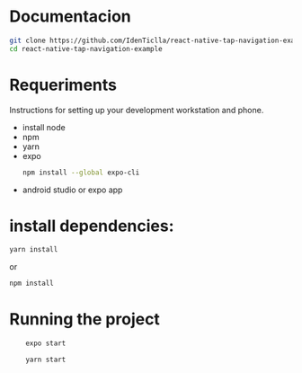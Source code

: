 # Documentacion


```bash
git clone https://github.com/IdenTiclla/react-native-tap-navigation-example.git
cd react-native-tap-navigation-example
```
# Requeriments
Instructions for setting up your development workstation and phone.
* install node
* npm
* yarn
* expo
    ```bash
    npm install --global expo-cli
    ```
* android studio or expo app



# install dependencies:


```bash
yarn install 
```
or
```bash
npm install
```

# Running the project
```bash
    expo start
```

```bash
    yarn start
```

